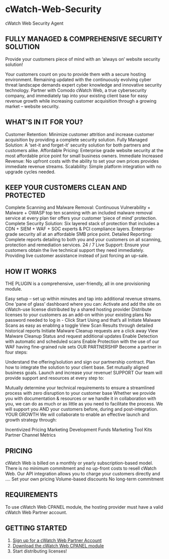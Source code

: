 # cWatch-Web-Security
cWatch Web Security  Agent 


## FULLY MANAGED & COMPREHENSIVE SECURITY SOLUTION

Provide your customers piece of mind with an ‘always on’ website security solution!

Your customers count on you to provide them with a secure hosting environment. Remaining updated with the continuously evolving cyber threat landscape demands expert cyber knowledge and innovative security technology. Partner with Comodo cWatch Web, a true cybersecurity company, and immediately tap into your existing client base for easy revenue growth while increasing customer acquisition through a growing market – website security.

## WHAT’S IN IT FOR YOU?

Customer Retention: Minimize customer attrition and increase customer acquisition by providing a complete security solution.
Fully Managed Solution: A ‘set-it and forget-it’ security solution for both partners and customers alike.
Affordable Pricing: Enterprise grade website security at the most affordable price point for small business owners.
Immediate Increased Revenue: No upfront costs with the ability to set your own prices provides immediate revenue streams.
Scalability: Simple platform integration with no upgrade cycles needed.

## KEEP YOUR CUSTOMERS CLEAN AND PROTECTED

Complete Scanning and Malware Removal: Continuous Vulnerability + Malware + OWASP top ten scanning with an included malware removal service at every plan tier offers your customer ‘piece of mind’ protection.
Complete Security Solution: Six layered stack of protection that includes a CDN + SIEM + WAF + SOC experts & PCI compliance layers. Enterprise-grade security all at an affordable SMB price point.
Detailed Reporting: Complete reports detailing to both you and your customers on all scanning, protection and remediation services.
24 / 7 Live Support: Ensure your customers obtain the live technical support they need immediately. Providing live customer assistance instead of just forcing an up-sale.

## HOW IT WORKS

THE PLUGIN is a comprehensive, user-friendly, all in one provisioning module.

Easy setup – set up within minutes and tap into additional revenue streams.
One ’pane of glass’ dashboard where you can:
Activate and add the site on cWatch-use license distributed by a shared hosting provider
Distribute licenses to your customers as an add-on within your existing plans
No password needed to log in - Click Start Using and that’s all
Initiate Malware Scans as easy as enabling a toggle
View Scan Results through detailed historical reports
Initiate Malware Cleanup requests are a click away
View Malware Cleanup Status and request additional updates
Enable Detection with automatic and scheduled scans
Enable Protection with the use of our WAF having fine-grained rule sets
OUR PARTNERSHIP Become a partner in four steps:

Understand the offering/solution and sign our partnership contract.
Plan how to integrate the solution to your client base.
Set mutually aligned business goals.
Launch and increase your revenue!
SUPPORT Our team will provide support and resources at every step to:

Mutually determine your technical requirements to ensure a streamlined process with zero disruption to your customer base
Whether we provide you with documentation & resources or we handle it in collaboration with you, we can do as much or as little as you need to facilitate the process.
We will support you AND your customers before, during and post-integration.
YOUR GROWTH We will collaborate to enable an effective launch and growth strategy through:

Incentivized Pricing
Marketing Development Funds
Marketing Tool Kits
Partner Channel Metrics

## PRICING

cWatch Web is billed on a monthly or yearly subscription-based model.
There is no minimum commitment and no up-front costs to resell cWatch Web. Our API integration allows you to charge your customers directly and ….
Set your own pricing
Volume-based discounts
No long-term commitment

## REQUIREMENTS

To use cWatch Web CPANEL module, the hosting provider must have a valid cWatch Web Partner account.

## GETTING STARTED

1. <a href="https://accounts.comodo.com/reseller/management/create_account?display_group=cw">Sign up for a cWatch Web Partner Account</a>
2. <a href="https://help.comodo.com/uploads/helpers/Comodo_cWatch_Agent_Installation%20Guide.pdf">Download the cWatch Web CPANEL module</a>
3. Start distributing licenses!
